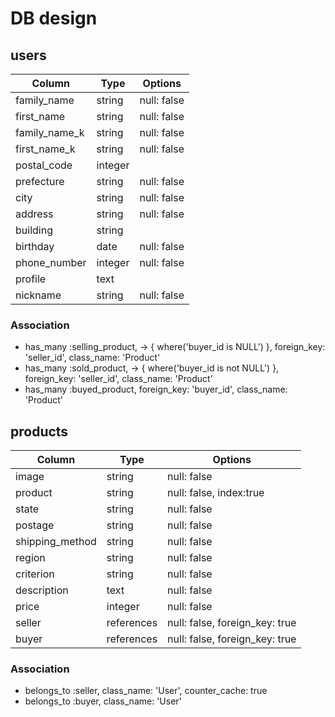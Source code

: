 # DB design

## users
|Column|Type|Options|
|------|----|-------|
|family_name|string|null: false|
|first_name|string|null: false|
|family_name_k|string|null: false|
|first_name_k|string|null: false|
|postal_code|integer| |
|prefecture|string|null: false|
|city|string|null: false|
|address|string|null: false|
|building|string| |
|birthday|date|null: false|
|phone_number|integer|null: false|
|profile|text| |
|nickname|string|null: false|

### Association
- has_many :selling_product, -> { where('buyer_id is NULL') }, foreign_key: 'seller_id', class_name: 'Product'
- has_many :sold_product, -> { where('buyer_id is not NULL') }, foreign_key: 'seller_id', class_name: 'Product'
- has_many :buyed_product, foreign_key: 'buyer_id', class_name: 'Product'

## products
|Column|Type|Options|
|------|----|-------|
|image|string|null: false|
|product|string|null: false, index:true|
|state|string|null: false|
|postage|string|null: false|
|shipping_method|string|null: false|
|region|string|null: false|
|criterion|string|null: false|
|description|text|null: false|
|price|integer|null: false|
|seller|references|null: false, foreign_key: true|
|buyer|references|null: false, foreign_key: true|

### Association
- belongs_to :seller, class_name: 'User', counter_cache: true
- belongs_to :buyer, class_name: 'User'
